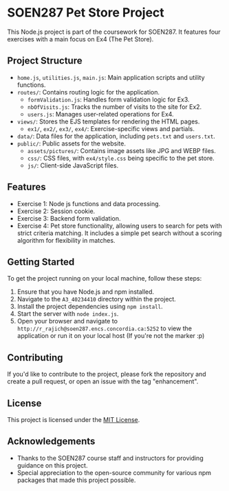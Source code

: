 # SOEN287 Pet Store Project

This Node.js project is part of the coursework for SOEN287. It features four exercises with a main focus on Ex4 (The Pet Store).

## Project Structure

- `home.js`, `utilities.js`, `main.js`: Main application scripts and utility functions.
- `routes/`: Contains routing logic for the application.
    - `formValidation.js`: Handles form validation logic for Ex3.
    - `nbOfVisits.js`: Tracks the number of visits to the site for Ex2.
    - `users.js`: Manages user-related operations for Ex4.
- `views/`: Stores the EJS templates for rendering the HTML pages.
    - `ex1/`, `ex2/`, `ex3/`, `ex4/`: Exercise-specific views and partials.
- `data/`: Data files for the application, including `pets.txt` and `users.txt`.
- `public/`: Public assets for the website.
    - `assets/pictures/`: Contains image assets like JPG and WEBP files.
    - `css/`: CSS files, with `ex4/style.css` being specific to the pet store.
    - `js/`: Client-side JavaScript files.

## Features

- Exercise 1: Node js functions and data processing.
- Exercise 2: Session cookie.
- Exercise 3: Backend form validation.
- Exercise 4: Pet store functionality, allowing users to search for pets with strict criteria matching. It includes a simple pet search without a scoring algorithm for flexibility in matches.

## Getting Started

To get the project running on your local machine, follow these steps:

1. Ensure that you have Node.js and npm installed.
2. Navigate to the `A3_40234410` directory within the project.
3. Install the project dependencies using `npm install`.
4. Start the server with `node index.js`.
5. Open your browser and navigate to `http://r_rajich@soen287.encs.concordia.ca:5252` to view the application or run it on your local host (If you're not the marker :p)

## Contributing

If you'd like to contribute to the project, please fork the repository and create a pull request, or open an issue with the tag "enhancement".

## License

This project is licensed under the [MIT License](LICENSE.md).

## Acknowledgements

- Thanks to the SOEN287 course staff and instructors for providing guidance on this project.
- Special appreciation to the open-source community for various npm packages that made this project possible.